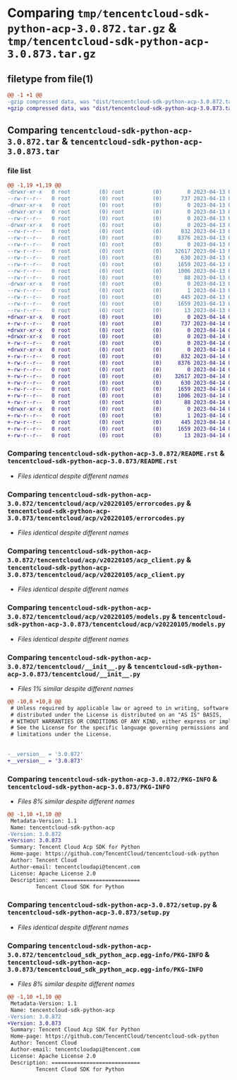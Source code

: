 # Comparing `tmp/tencentcloud-sdk-python-acp-3.0.872.tar.gz` & `tmp/tencentcloud-sdk-python-acp-3.0.873.tar.gz`

## filetype from file(1)

```diff
@@ -1 +1 @@
-gzip compressed data, was "dist/tencentcloud-sdk-python-acp-3.0.872.tar", last modified: Thu Apr 13 00:13:25 2023, max compression
+gzip compressed data, was "dist/tencentcloud-sdk-python-acp-3.0.873.tar", last modified: Fri Apr 14 00:13:11 2023, max compression
```

## Comparing `tencentcloud-sdk-python-acp-3.0.872.tar` & `tencentcloud-sdk-python-acp-3.0.873.tar`

### file list

```diff
@@ -1,19 +1,19 @@
-drwxr-xr-x   0 root         (0) root         (0)        0 2023-04-13 00:13:25.000000 tencentcloud-sdk-python-acp-3.0.872/
--rw-r--r--   0 root         (0) root         (0)      737 2023-04-13 00:13:25.000000 tencentcloud-sdk-python-acp-3.0.872/README.rst
-drwxr-xr-x   0 root         (0) root         (0)        0 2023-04-13 00:13:25.000000 tencentcloud-sdk-python-acp-3.0.872/tencentcloud/
-drwxr-xr-x   0 root         (0) root         (0)        0 2023-04-13 00:13:25.000000 tencentcloud-sdk-python-acp-3.0.872/tencentcloud/acp/
--rw-r--r--   0 root         (0) root         (0)        0 2023-04-13 00:13:25.000000 tencentcloud-sdk-python-acp-3.0.872/tencentcloud/acp/__init__.py
-drwxr-xr-x   0 root         (0) root         (0)        0 2023-04-13 00:13:25.000000 tencentcloud-sdk-python-acp-3.0.872/tencentcloud/acp/v20220105/
--rw-r--r--   0 root         (0) root         (0)      832 2023-04-13 00:13:25.000000 tencentcloud-sdk-python-acp-3.0.872/tencentcloud/acp/v20220105/errorcodes.py
--rw-r--r--   0 root         (0) root         (0)     8376 2023-04-13 00:13:25.000000 tencentcloud-sdk-python-acp-3.0.872/tencentcloud/acp/v20220105/acp_client.py
--rw-r--r--   0 root         (0) root         (0)        0 2023-04-13 00:13:25.000000 tencentcloud-sdk-python-acp-3.0.872/tencentcloud/acp/v20220105/__init__.py
--rw-r--r--   0 root         (0) root         (0)    32617 2023-04-13 00:13:25.000000 tencentcloud-sdk-python-acp-3.0.872/tencentcloud/acp/v20220105/models.py
--rw-r--r--   0 root         (0) root         (0)      630 2023-04-13 00:13:25.000000 tencentcloud-sdk-python-acp-3.0.872/tencentcloud/__init__.py
--rw-r--r--   0 root         (0) root         (0)     1659 2023-04-13 00:13:25.000000 tencentcloud-sdk-python-acp-3.0.872/PKG-INFO
--rw-r--r--   0 root         (0) root         (0)     1006 2023-04-13 00:13:25.000000 tencentcloud-sdk-python-acp-3.0.872/setup.py
--rw-r--r--   0 root         (0) root         (0)       88 2023-04-13 00:13:25.000000 tencentcloud-sdk-python-acp-3.0.872/setup.cfg
-drwxr-xr-x   0 root         (0) root         (0)        0 2023-04-13 00:13:25.000000 tencentcloud-sdk-python-acp-3.0.872/tencentcloud_sdk_python_acp.egg-info/
--rw-r--r--   0 root         (0) root         (0)        1 2023-04-13 00:13:25.000000 tencentcloud-sdk-python-acp-3.0.872/tencentcloud_sdk_python_acp.egg-info/dependency_links.txt
--rw-r--r--   0 root         (0) root         (0)      445 2023-04-13 00:13:25.000000 tencentcloud-sdk-python-acp-3.0.872/tencentcloud_sdk_python_acp.egg-info/SOURCES.txt
--rw-r--r--   0 root         (0) root         (0)     1659 2023-04-13 00:13:25.000000 tencentcloud-sdk-python-acp-3.0.872/tencentcloud_sdk_python_acp.egg-info/PKG-INFO
--rw-r--r--   0 root         (0) root         (0)       13 2023-04-13 00:13:25.000000 tencentcloud-sdk-python-acp-3.0.872/tencentcloud_sdk_python_acp.egg-info/top_level.txt
+drwxr-xr-x   0 root         (0) root         (0)        0 2023-04-14 00:13:11.000000 tencentcloud-sdk-python-acp-3.0.873/
+-rw-r--r--   0 root         (0) root         (0)      737 2023-04-14 00:13:11.000000 tencentcloud-sdk-python-acp-3.0.873/README.rst
+drwxr-xr-x   0 root         (0) root         (0)        0 2023-04-14 00:13:11.000000 tencentcloud-sdk-python-acp-3.0.873/tencentcloud/
+drwxr-xr-x   0 root         (0) root         (0)        0 2023-04-14 00:13:11.000000 tencentcloud-sdk-python-acp-3.0.873/tencentcloud/acp/
+-rw-r--r--   0 root         (0) root         (0)        0 2023-04-14 00:13:11.000000 tencentcloud-sdk-python-acp-3.0.873/tencentcloud/acp/__init__.py
+drwxr-xr-x   0 root         (0) root         (0)        0 2023-04-14 00:13:11.000000 tencentcloud-sdk-python-acp-3.0.873/tencentcloud/acp/v20220105/
+-rw-r--r--   0 root         (0) root         (0)      832 2023-04-14 00:13:11.000000 tencentcloud-sdk-python-acp-3.0.873/tencentcloud/acp/v20220105/errorcodes.py
+-rw-r--r--   0 root         (0) root         (0)     8376 2023-04-14 00:13:11.000000 tencentcloud-sdk-python-acp-3.0.873/tencentcloud/acp/v20220105/acp_client.py
+-rw-r--r--   0 root         (0) root         (0)        0 2023-04-14 00:13:11.000000 tencentcloud-sdk-python-acp-3.0.873/tencentcloud/acp/v20220105/__init__.py
+-rw-r--r--   0 root         (0) root         (0)    32617 2023-04-14 00:13:11.000000 tencentcloud-sdk-python-acp-3.0.873/tencentcloud/acp/v20220105/models.py
+-rw-r--r--   0 root         (0) root         (0)      630 2023-04-14 00:13:11.000000 tencentcloud-sdk-python-acp-3.0.873/tencentcloud/__init__.py
+-rw-r--r--   0 root         (0) root         (0)     1659 2023-04-14 00:13:11.000000 tencentcloud-sdk-python-acp-3.0.873/PKG-INFO
+-rw-r--r--   0 root         (0) root         (0)     1006 2023-04-14 00:13:11.000000 tencentcloud-sdk-python-acp-3.0.873/setup.py
+-rw-r--r--   0 root         (0) root         (0)       88 2023-04-14 00:13:11.000000 tencentcloud-sdk-python-acp-3.0.873/setup.cfg
+drwxr-xr-x   0 root         (0) root         (0)        0 2023-04-14 00:13:11.000000 tencentcloud-sdk-python-acp-3.0.873/tencentcloud_sdk_python_acp.egg-info/
+-rw-r--r--   0 root         (0) root         (0)        1 2023-04-14 00:13:11.000000 tencentcloud-sdk-python-acp-3.0.873/tencentcloud_sdk_python_acp.egg-info/dependency_links.txt
+-rw-r--r--   0 root         (0) root         (0)      445 2023-04-14 00:13:11.000000 tencentcloud-sdk-python-acp-3.0.873/tencentcloud_sdk_python_acp.egg-info/SOURCES.txt
+-rw-r--r--   0 root         (0) root         (0)     1659 2023-04-14 00:13:11.000000 tencentcloud-sdk-python-acp-3.0.873/tencentcloud_sdk_python_acp.egg-info/PKG-INFO
+-rw-r--r--   0 root         (0) root         (0)       13 2023-04-14 00:13:11.000000 tencentcloud-sdk-python-acp-3.0.873/tencentcloud_sdk_python_acp.egg-info/top_level.txt
```

### Comparing `tencentcloud-sdk-python-acp-3.0.872/README.rst` & `tencentcloud-sdk-python-acp-3.0.873/README.rst`

 * *Files identical despite different names*

### Comparing `tencentcloud-sdk-python-acp-3.0.872/tencentcloud/acp/v20220105/errorcodes.py` & `tencentcloud-sdk-python-acp-3.0.873/tencentcloud/acp/v20220105/errorcodes.py`

 * *Files identical despite different names*

### Comparing `tencentcloud-sdk-python-acp-3.0.872/tencentcloud/acp/v20220105/acp_client.py` & `tencentcloud-sdk-python-acp-3.0.873/tencentcloud/acp/v20220105/acp_client.py`

 * *Files identical despite different names*

### Comparing `tencentcloud-sdk-python-acp-3.0.872/tencentcloud/acp/v20220105/models.py` & `tencentcloud-sdk-python-acp-3.0.873/tencentcloud/acp/v20220105/models.py`

 * *Files identical despite different names*

### Comparing `tencentcloud-sdk-python-acp-3.0.872/tencentcloud/__init__.py` & `tencentcloud-sdk-python-acp-3.0.873/tencentcloud/__init__.py`

 * *Files 1% similar despite different names*

```diff
@@ -10,8 +10,8 @@
 # Unless required by applicable law or agreed to in writing, software
 # distributed under the License is distributed on an "AS IS" BASIS,
 # WITHOUT WARRANTIES OR CONDITIONS OF ANY KIND, either express or implied.
 # See the License for the specific language governing permissions and
 # limitations under the License.
 
 
-__version__ = '3.0.872'
+__version__ = '3.0.873'
```

### Comparing `tencentcloud-sdk-python-acp-3.0.872/PKG-INFO` & `tencentcloud-sdk-python-acp-3.0.873/PKG-INFO`

 * *Files 8% similar despite different names*

```diff
@@ -1,10 +1,10 @@
 Metadata-Version: 1.1
 Name: tencentcloud-sdk-python-acp
-Version: 3.0.872
+Version: 3.0.873
 Summary: Tencent Cloud Acp SDK for Python
 Home-page: https://github.com/TencentCloud/tencentcloud-sdk-python
 Author: Tencent Cloud
 Author-email: tencentcloudapi@tencent.com
 License: Apache License 2.0
 Description: ============================
         Tencent Cloud SDK for Python
```

### Comparing `tencentcloud-sdk-python-acp-3.0.872/setup.py` & `tencentcloud-sdk-python-acp-3.0.873/setup.py`

 * *Files identical despite different names*

### Comparing `tencentcloud-sdk-python-acp-3.0.872/tencentcloud_sdk_python_acp.egg-info/PKG-INFO` & `tencentcloud-sdk-python-acp-3.0.873/tencentcloud_sdk_python_acp.egg-info/PKG-INFO`

 * *Files 8% similar despite different names*

```diff
@@ -1,10 +1,10 @@
 Metadata-Version: 1.1
 Name: tencentcloud-sdk-python-acp
-Version: 3.0.872
+Version: 3.0.873
 Summary: Tencent Cloud Acp SDK for Python
 Home-page: https://github.com/TencentCloud/tencentcloud-sdk-python
 Author: Tencent Cloud
 Author-email: tencentcloudapi@tencent.com
 License: Apache License 2.0
 Description: ============================
         Tencent Cloud SDK for Python
```

